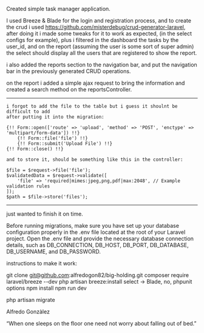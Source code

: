 Created simple task manager application.

I used Breeze & Blade for the login and registration process, and to create the crud i used https://github.com/misterdebug/crud-generator-laravel, after doing it i made some tweaks for it to work as expected, (in the select configs for example), plus i filtered in the dashboard the tasks by the user_id, and on the report (assuming the user is some sort of super admin) the select should display all the users that are registered to show the report.

i also added the reports section to the navigation bar, and put the navigation bar in the previously generated CRUD operations.

on the report i added a simple ajax request to bring the information and created a search method on the reportsController.


--------------------


    i forgot to add the file to the table but i guess it shoulnt be difficult to add
    after putting it into the migration:

    {!! Form::open(['route' => 'upload', 'method' => 'POST', 'enctype' => 'multipart/form-data']) !!}
        {!! Form::file('file') !!}
        {!! Form::submit('Upload File') !!}
    {!! Form::close() !!}

    and to store it, should be something like this in the controller:

    $file = $request->file('file');
    $validatedData = $request->validate([
        'file' => 'required|mimes:jpeg,png,pdf|max:2048', // Example validation rules
    ]);
    $path = $file->store('files');


--------------------

just wanted to finish it on time.

Before running migrations, make sure you have set up your database configuration properly in the .env file located at the root of your Laravel project. Open the .env file and provide the necessary database connection details, such as DB_CONNECTION, DB_HOST, DB_PORT, DB_DATABASE, DB_USERNAME, and DB_PASSWORD.

instructions to make it work:

git clone git@github.com:alfredogon82/big-holding.git
composer require laravel/breeze --dev
php artisan breeze:install
select -> Blade, no, phpunit options
npm install
npm run dev

php artisan migrate


Alfredo Gonzàlez

“When one sleeps on the floor one need not worry about falling out of bed.”


